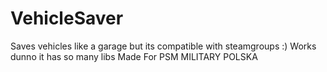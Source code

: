 # VehicleSaver
Saves vehicles like a garage but its compatible with steamgroups :) Works
dunno it has so many libs
Made For PSM MILITARY POLSKA

